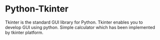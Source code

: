 # Python-Tkinter

Tkinter is the standard GUI library for Python. Tkinter enables you to develop GUI using python. Simple calculator which has been implemented by tkinter platform.
